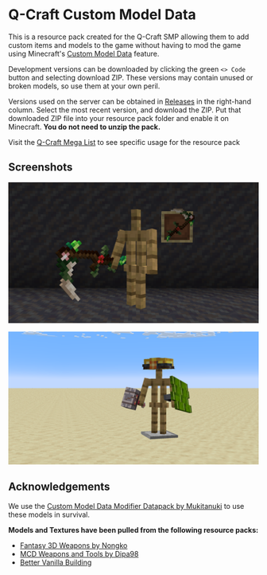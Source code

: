 
# Q-Craft Custom Model Data
This is a resource pack created for the Q-Craft SMP allowing them to add custom items and models to the game without having to mod the game using Minecraft's [Custom Model Data](https://www.youtube.com/watch?v=HrFMdcjonyo) feature.

Development versions can be downloaded by clicking the green `<> Code` button and selecting download ZIP. These versions may contain unused or broken models, so use them at your own peril. 

Versions used on the server can be obtained in [Releases](https://github.com/adammakesfilm/qcraft-custom-model-data/releases) in the right-hand column. Select the most recent version, and download the ZIP. Put that downloaded ZIP file into your resource pack folder and enable it on Minecraft. **You do not need to unzip the pack.**

Visit the [Q-Craft Mega List](https://docs.google.com/spreadsheets/d/1ND0EXUEXGhlzFEcmXtp3_9iQPnAvfONdbfn6ao9Ex6o/edit?gid=50311062#gid=50311062) to see specific usage for the resource pack 

## Screenshots
![App Screenshot](https://raw.githubusercontent.com/adammakesfilm/qcraft-custom-model-data/master/Sample%20Photos/Overgrown%20Sythe.png) 

![App Screenshot](https://raw.githubusercontent.com/adammakesfilm/qcraft-custom-model-data/master/Sample%20Photos/demo_armorstand.png)


## Acknowledgements
We use the [Custom Model Data Modifier Datapack by Mukitanuki](https://www.curseforge.com/minecraft/customization/custom-roleplay-data-datapack) to use these models in survival.

**Models and Textures have been pulled from the following resource packs:**
- [Fantasy 3D Weapons by Nongko](https://modrinth.com/resourcepack/fantasy-3d-weapons-cit)
- [MCD Weapons and Tools by Dipa98](https://modrinth.com/resourcepack/mcdwt)
- [Better Vanilla Building](https://bettervanillabuilding.com/)
